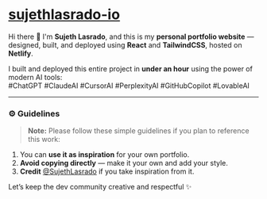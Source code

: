 # **[sujethlasrado-io](https://sujethlasrado-io.netlify.app)**

Hi there 👋 I'm **Sujeth Lasrado**, and this is my **personal portfolio website** — designed, built, and deployed using **React** and **TailwindCSS**, hosted on **Netlify**.

I built and deployed this entire project in **under an hour** using the power of modern AI tools:  
#ChatGPT #ClaudeAI #CursorAI #PerplexityAI #GitHubCopilot #LovableAI  

---

### ⚙️ Guidelines

> **Note:** Please follow these simple guidelines if you plan to reference this work:

1. You can **use it as inspiration** for your own portfolio.  
2. **Avoid copying directly** — make it your own and add your style.  
3. **Credit** [@SujethLasrado](https://github.com/SujethLasrado) if you take inspiration from it.

Let’s keep the dev community creative and respectful ✨
